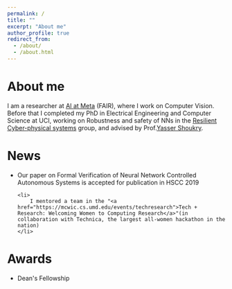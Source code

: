 ```yaml
---
permalink: /
title: ""
excerpt: "About me"
author_profile: true
redirect_from: 
  - /about/
  - /about.html
---
```


# About me
<p class="font-monospace" >
  I am a researcher at <a href="https://ai.meta.com/">AI at Meta</a> (FAIR), where I work on Computer Vision. Before that I completed my PhD in Electrical Engineering and Computer Science at UCI, working on Robustness and safety of NNs in the <a href="https://rcpsl.eng.uci.edu">Resilient Cyber-physical systems</a> group, and advised by Prof.<a href="https://rcpsl.eng.uci.edu/yshoukry/">Yasser Shoukry</a>. 

<!-- </p>
<p class="font-monospace">
  	My research interests are the safety and security of Machine learning algorithms that are part of the decision making process in Autonomous Systems/Robotics. I'm also interested in Adversarial learning.
</p> -->
<!-- 
<p class="font-monospace">
	Before coming to UCI, I spent a year at UMD working in the same group. I did my undergrad in Electrical and Computer Engineering at Ain Shams University. During my studies, I had the opportunity to do a couple of internships. After that I worked in industry for two years in the automotive and traffic safety fields.
</p> -->

# News
<ul class="font-monospace">
	<li>
		Our paper on Formal Verification of Neural Network Controlled Autonomous Systems is accepted for publication in HSCC 2019
	</li>
	
	<li>
		I mentored a team in the "<a href="https://mcwic.cs.umd.edu/events/techresearch">Tech + Research: Welcoming Women to Computing Research</a>"(in collaboration with Technica, the largest all-women hackathon in the nation)
	</li>
</ul>

# Awards
<ul class="font-monospace">
	<li>
		Dean's Fellowship
	</li>
</ul>

